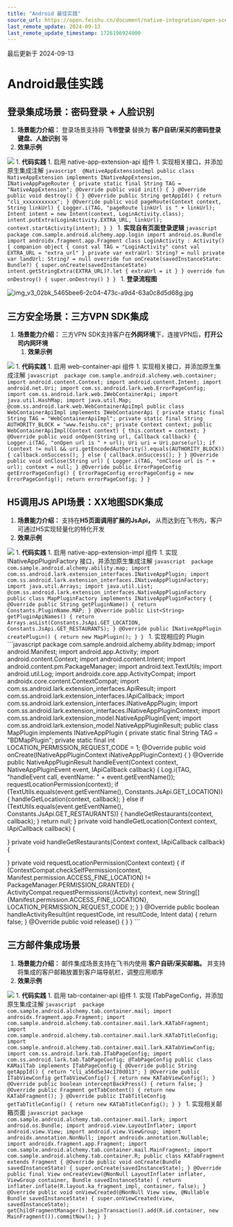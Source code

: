 ```yaml
---
title: "Android 最佳实践"
source_url: https://open.feishu.cn/document/native-integration/open-scene-introduction/android-best-practices
last_remote_update: 2024-09-13
last_remote_update_timestamp: 1726196924000
---
```

最后更新于 2024-09-13

# Android最佳实践
## 登录集成场景：密码登录 + 人脸识别
   1. **场景能力介绍：** 登录场景支持将 **飞书登录** 替换为 **客户自研/采买的密码登录键盘、人脸识别** 等
   1. **效果示例**

![](https://sf3-cn.feishucdn.com/obj/open-platform-opendoc/2751d0e90e9d6025cd12da305d5ba910_eEFCnvYQcO.png?height=896&lazyload=true&maxWidth=600&width=836)
    1. **代码实践**
        1. 启用 native-app-extension-api 组件
        1. 实现相关接口，并添加原生集成注解
         ```javascript 
            @NativeAppExtensionImpl
            public class NativeAppExtension implements INativeAppExtension, INativeAppPageRouter {
                private static final String TAG = "NativeAppExtension";
                @Override
                public void init() {
                }
                @Override
                public void destroy() {
                }
                @Override
                public String getAppId() {
                    return "cli_xxxxxxxxxxx";
                }
                @Override
                public void pageRoute(Context context, String linkUrl) {
                    Logger.i(TAG, "pageRoute linkUrl is " + linkUrl);
                    Intent intent = new Intent(context, LoginActivity.class);
                    intent.putExtra(LoginActivity.EXTRA_URL, linkUrl);
                    context.startActivity(intent);
                }
            }
          ```
      1. **实现自有页面登录逻辑**
         ```javascript
            package com.sample.android.alchemy.app.login
            import android.os.Bundle
            import androidx.fragment.app.Fragment
            class LoginActivity : Activity() {
                companion object {
                    const val TAG = "LoginActivity"
                    const val EXTRA_URL = "extra_url"
                }
                private var extraUrl: String? = null
                private var landUrl: String? = null
                override fun onCreate(savedInstanceState: Bundle?) {
                    super.onCreate(savedInstanceState)
                    intent.getStringExtra(EXTRA_URL)?.let {
            extraUrl = it
                    }
            }
                override fun onDestroy() {
                    super.onDestroy()
                }
            }
            ```
    1. **登录流程图**

![img_v3_02bk_5465bee6-2c04-473c-a9d4-63a0c8d5d68g.jpg](https://sf3-cn.feishucdn.com/obj/open-platform-opendoc/276832fb6405d5b4162cae06ebc131b8_FRMlM8DMOE.jpg?height=3848&lazyload=true&maxWidth=500&width=3514)

## 三方安全场景：三方VPN SDK集成

1. **场景能力介绍：** 三方VPN SDK支持客户在**外网环境**下，连接VPN后，**打开公司内网环境**
   1. **效果示例**

![](https://sf3-cn.feishucdn.com/obj/open-platform-opendoc/5de5e68e418aaae4c6d657591310882e_VjTWnGraGQ.png?height=2400&lazyload=true&maxWidth=300&width=1080)
    1. **代码实践**
        1. 启用 web-container-api 组件
        1. 实现相关接口，并添加原生集成注解
        ```javascript 
            package com.sample.android.alchemy.web.container;
            import android.content.Context;
            import android.content.Intent;
            import android.net.Uri;
            import com.ss.android.lark.web.ErrorPageConfig;
            import com.ss.android.lark.web.IWebContainerApi;
            import java.util.HashMap;
            import java.util.Map;
            @com.ss.android.lark.web.WebContainerApiImpl
            public class WebContainerApiImpl implements IWebContainerApi {
                private static final String TAG = "WebContainerApiImpl";
                private static final String AUTHORITY_BLOCK = "www.feishu.cn";
                private Context context;
                public WebContainerApiImpl(Context context) {
                    this.context = context;
                }
                @Override
                public void onOpen(String url, Callback callback) {
                    Logger.i(TAG, "onOpen url is " + url);
                    Uri uri = Uri.parse(url);
                    if (context != null && uri.getEncodedAuthority().equals(AUTHORITY_BLOCK)) {
                        callback.onSuccess();
                    } else {
                        callback.onSuccess();
                    }
                }
                @Override
                public void onClose(String url) {
                    Logger.i(TAG, "onClose url is " + url);
                    context = null;
                }
                @Override
                public ErrorPageConfig getErrorPageConfig() {
                    ErrorPageConfig errorPageConfig = new ErrorPageConfig();
                    return errorPageConfig;
                }
            }
          ```
## H5调用JS API场景：XX地图SDK集成

1. **场景能力介绍：** 支持在**H5页面调用扩展的JsApi，** 从而达到在飞书内，客户可通过H5实现轻量化的特化开发
  1. **效果示例**

![](https://sf3-cn.feishucdn.com/obj/open-platform-opendoc/4d1543d39a7b2855744871dff4b8338c_R5cOheVj2W.jpeg?height=911&lazyload=true&maxWidth=600&width=868)
    1. **代码实践**
        1. 启用 native-app-extension-impl 组件
        1. 实现 INativeAppPluginFactory 接口，并添加原生集成注解
        ```javascript 
            package com.sample.android.alchemy.ability.map;
            import com.ss.android.lark.extension_interfaces.INativeAppPlugin;
            import com.ss.android.lark.extension_interfaces.INativeAppPluginFactory;
            import java.util.Arrays;
            import java.util.List;
            @com.ss.android.lark.extension_interfaces.NativeAppPluginFactory
            public class MapPluginFactory implements INativeAppPluginFactory {
                @Override
                public String getPluginName() {
                    return Constants.PluginName.MAP;
                }
                @Override
                public List<String> getPluginApiNames() {
                    return Arrays.asList(Constants.JsApi.GET_LOCATION, Constants.JsApi.GET_RESTAURANTS);
                }
                @Override
                public INativeAppPlugin createPlugin() {
                    return new MapPlugin();
                }
            }
          ```
        1. 实现相应的 Plugin
            ```javascript
            package com.sample.android.alchemy.ability.bdmap;
            import android.Manifest;
            import android.app.Activity;
            import android.content.Context;
            import android.content.Intent;
            import android.content.pm.PackageManager;
            import android.text.TextUtils;
            import android.util.Log;
            import androidx.core.app.ActivityCompat;
            import androidx.core.content.ContextCompat;
            import com.ss.android.lark.extension_interfaces.ApiResult;
            import com.ss.android.lark.extension_interfaces.IApiCallback;
            import com.ss.android.lark.extension_interfaces.INativeAppPlugin;
            import com.ss.android.lark.extension_interfaces.INativeAppPluginContext;
            import com.ss.android.lark.extension_model.NativeAppPluginEvent;
            import com.ss.android.lark.extension_model.NativeAppPluginResult;
            public class MapPlugin implements INativeAppPlugin {
                private static final String TAG = "BDMapPlugin";
                private static final int LOCATION_PERMISSION_REQUEST_CODE = 1;
                @Override
                public void onCreate(INativeAppPluginContext iNativeAppPluginContext) {
                }
                @Override
                public NativeAppPluginResult handleEvent(Context context, NativeAppPluginEvent event, IApiCallback callback) {
                    Log.i(TAG, "handleEvent call, eventName: " + event.getEventName());
                    requestLocationPermission(context);
                    if (TextUtils.equals(event.getEventName(), Constants.JsApi.GET_LOCATION)) {
                        handleGetLocation(context, callback);
                    } else if (TextUtils.equals(event.getEventName(), Constants.JsApi.GET_RESTAURANTS)) {
                        handleGetRestaurants(context, callback);
                    }
                    return null;
                }
                private void handleGetLocation(Context context, IApiCallback callback) {

}
                private void handleGetRestaurants(Context context, IApiCallback callback) {

}
                private void requestLocationPermission(Context context) {
                    if (ContextCompat.checkSelfPermission(context, Manifest.permission.ACCESS_FINE_LOCATION) != PackageManager.PERMISSION_GRANTED) {
                        ActivityCompat.requestPermissions((Activity) context,
                                new String[]{Manifest.permission.ACCESS_FINE_LOCATION}, LOCATION_PERMISSION_REQUEST_CODE
            );
                    }
                }
                @Override
                public boolean handleActivityResult(int requestCode, int resultCode, Intent data) {
                    return false;
                }
                @Override
                public void release() {
                }
            }
            ```
## 三方邮件集成场景

1. **场景能力介绍：** 邮件集成场景支持在飞书内使用 **客户自研/采买邮箱。** 并支持将集成的客户邮箱放置到客户端导航栏，调整应用顺序
  1. **效果示例**

![](https://sf3-cn.feishucdn.com/obj/open-platform-opendoc/89ad82adab606e6bbd4bdd98778a9925_npT11i6WUn.png?height=897&lazyload=true&maxWidth=600&width=835)
    1. **代码实践**
        1. 启用 tab-container-api 组件
        1. 实现 ITabPageConfig，并添加原生集成注解
         ```javascript 
            package com.sample.android.alchemy.tab.container.mail;
            import androidx.fragment.app.Fragment;
            import com.sample.android.alchemy.tab.container.mail.lark.KATabFragment;
            import com.sample.android.alchemy.tab.container.mail.lark.KATabTitleConfig;
            import com.sample.android.alchemy.tab.container.mail.lark.KATabViewConfig;
            import com.ss.android.lark.tab.ITabPageConfig;
            import com.ss.android.lark.tab.TabPageConfig;
            @TabPageConfig
            public class KAMailTab implements ITabPageConfig {
                @Override
                public String getAppId() {
                    return "cli_a56d5e34c170d013";
                }
                @Override
                public ITabViewConfig getTabViewConfig() {
                    return new KATabViewConfig();
                }
                @Override
                public boolean interceptBackPress() {
                    return false;
                }
                @Override
                public Fragment getTabContent() {
                    return new KATabFragment();
                }
                @Override
                public ITabTitleConfig getTabTitleConfig() {
                    return new KATabTitleConfig();
                }
            }
          ```
        1. 实现相关邮箱页面
            ```javascript
            package com.sample.android.alchemy.tab.container.mail.lark;
            import android.os.Bundle;
            import android.view.LayoutInflater;
            import android.view.View;
            import android.view.ViewGroup;
            import androidx.annotation.NonNull;
            import androidx.annotation.Nullable;
            import androidx.fragment.app.Fragment;
            import com.sample.android.alchemy.tab.container.mail.MainFragment;
            import com.sample.android.alchemy.tab.container.R;
            public class KATabFragment extends Fragment {
                @Override
                public void onCreate(Bundle savedInstanceState) {
                    super.onCreate(savedInstanceState);
                }
                @Override
                public final View onCreateView(@NonNull LayoutInflater inflater, ViewGroup container, Bundle savedInstanceState) {
                    return inflater.inflate(R.layout.ka_fragment_impl, container, false);
                }
                @Override
                public void onViewCreated(@NonNull View view, @Nullable Bundle savedInstanceState) {
                    super.onViewCreated(view, savedInstanceState);
                    getChildFragmentManager().beginTransaction().add(R.id.container, new MainFragment()).commitNow();
                }
            }
            ```
